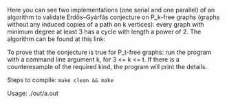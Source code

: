 Here you can see two implementations (one serial and one parallel) of an algorithm 
to validate Erdős–Gyárfás conjecture on P_k-free graphs (graphs without any induced copies of a path on k vertices): 
every graph with minimum degree at least 3 has a cycle with length a power of 2.
The algorithm can be found at this link: 

To prove that the conjecture is true for P_t-free graphs: run the program with a command line argument k, for 3 <= k <= t.
If there is a counterexample of the required kind, the program will print the details.

Steps to compile:
`make clean && make`

Usage: ./out/a.out <t>
